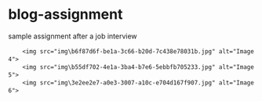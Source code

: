 # blog-assignment
sample assignment after a job interview



		
		<img src="img\b6f87d6f-be1a-3c66-b20d-7c438e78031b.jpg" alt="Image 4">
		<img src="img\b55df702-4e1a-3ba4-b7e6-5ebbfb705233.jpg" alt="Image 5">
		<img src="img\3e2ee2e7-a0e3-3007-a10c-e704d167f907.jpg" alt="Image 6">